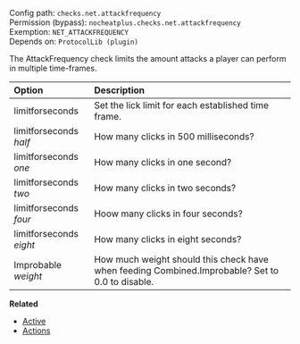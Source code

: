 Config path: `checks.net.attackfrequency`  
Permission (bypass): `nocheatplus.checks.net.attackfrequency`  
Exemption: `NET_ATTACKFREQUENCY`  
Depends on: `ProtocolLib (plugin)`  

The AttackFrequency check limits the amount attacks a player can perform in multiple time-frames.

| Option              | Description |
| :------------------ | :---------- |
| limitforseconds     | Set the lick limit for each established time frame.|
| limitforseconds _half_| How many clicks in 500 milliseconds?|
| limitforseconds _one_| How many clicks in one second?|
| limitforseconds _two_| How many clicks in two seconds?|
| limitforseconds _four_| Hoow many clicks in four seconds?|
| limitforseconds _eight_| How many clicks in eight seconds?|
| Improbable _weight_ | How much weight should this check have when feeding Combined.Improbable? Set to 0.0 to disable.|


**Related**  
* [Active](https://github.com/Updated-NoCheatPlus/Docs/blob/master/Settings/General.md#active)
* [Actions](https://github.com/Updated-NoCheatPlus/Docs/blob/master/Settings/General.md#actions)
